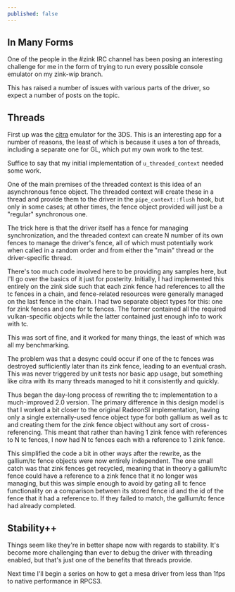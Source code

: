 ```yaml
---
published: false
---
```

## In Many Forms

One of the people in the #zink IRC channel has been posing an interesting challenge for me in the form of trying to run every possible console emulator on my zink-wip branch.

This has raised a number of issues with various parts of the driver, so expect a number of posts on the topic.

## Threads
First up was the [citra](https://github.com/citra-emu/citra/) emulator for the 3DS. This is an interesting app for a number of reasons, the least of which is because it uses a ton of threads, including a separate one for GL, which put my own work to the test.

Suffice to say that my initial implementation of `u_threaded_context` needed some work.

One of the main premises of the threaded context is this idea of an asynchronous fence object. The threaded context will create these in a thread and provide them to the driver in the `pipe_context::flush` hook, but only in some cases; at other times, the fence object provided will just be a "regular" synchronous one.

The trick here is that the driver itself has a fence for managing synchronization, and the threaded context can create N number of its own fences to manage the driver's fence, all of which must potentially work when called in a random order and from either the "main" thread or the driver-specific thread.

There's too much code involved here to be providing any samples here, but I'll go over the basics of it just for posterity. Initially, I had implemented this entirely on the zink side such that each zink fence had references to all the tc fences in a chain, and fence-related resources were generally managed on the last fence in the chain. I had two separate object types for this: one for zink fences and one for tc fences. The former contained all the required vulkan-specific objects while the latter contained just enough info to work with tc.

This was sort of fine, and it worked for many things, the least of which was all my benchmarking.

The problem was that a desync could occur if one of the tc fences was destroyed sufficiently later than its zink fence, leading to an eventual crash. This was never triggered by unit tests nor basic app usage, but something like citra with its many threads managed to hit it consistently and quickly.

Thus began the day-long process of rewriting the tc implementation to a much-improved 2.0 version. The primary difference in this design model is that I worked a bit closer to the original RadeonSI implementation, having only a single externally-used fence object type for both gallium as well as tc and creating them for the zink fence object without any sort of cross-referencing. This meant that rather than having 1 zink fence with references to N tc fences, I now had N tc fences each with a reference to 1 zink fence.

This simplified the code a bit in other ways after the rewrite, as the gallium/tc fence objects were now entirely independent. The one small catch was that zink fences get recycled, meaning that in theory a gallium/tc fence could have a reference to a zink fence that it no longer was managing, but this was simple enough to avoid by gating all tc fence functionality on a comparison between its stored fence id and the id of the fence that it had a reference to. If they failed to match, the gallium/tc fence had already completed.

## Stability++
Things seem like they're in better shape now with regards to stability. It's become more challenging than ever to debug the driver with threading enabled, but that's just one of the benefits that threads provide.

Next time I'll begin a series on how to get a mesa driver from less than 1fps to native performance in RPCS3.